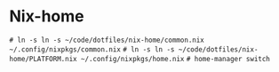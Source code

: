 # Nix-home

```# ln -s ln -s ~/code/dotfiles/nix-home/common.nix ~/.config/nixpkgs/common.nix```
```# ln -s ln -s ~/code/dotfiles/nix-home/PLATFORM.nix ~/.config/nixpkgs/home.nix```
```# home-manager switch```
